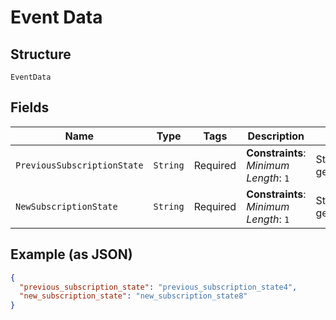 
# Event Data

## Structure

`EventData`

## Fields

| Name | Type | Tags | Description | Getter | Setter |
|  --- | --- | --- | --- | --- | --- |
| `PreviousSubscriptionState` | `String` | Required | **Constraints**: *Minimum Length*: `1` | String getPreviousSubscriptionState() | setPreviousSubscriptionState(String previousSubscriptionState) |
| `NewSubscriptionState` | `String` | Required | **Constraints**: *Minimum Length*: `1` | String getNewSubscriptionState() | setNewSubscriptionState(String newSubscriptionState) |

## Example (as JSON)

```json
{
  "previous_subscription_state": "previous_subscription_state4",
  "new_subscription_state": "new_subscription_state8"
}
```

